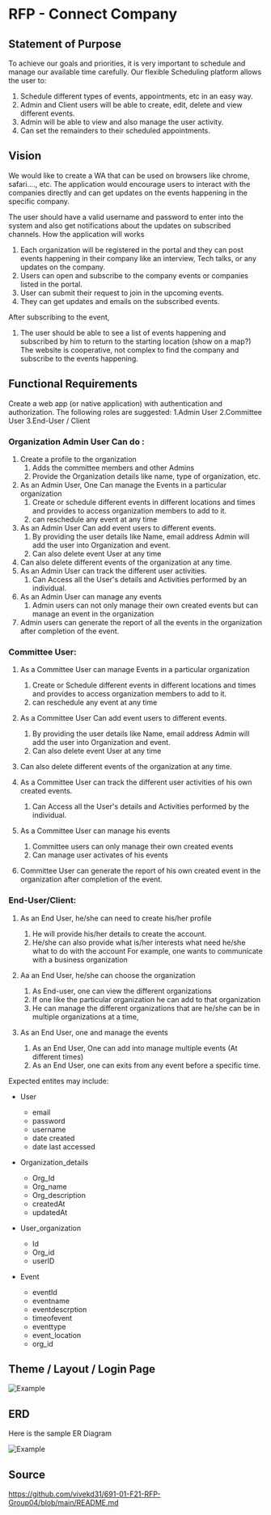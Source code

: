 # RFP - Connect Company

## Statement of Purpose

To achieve our goals and priorities, it is very important to schedule and manage our available time carefully. Our flexible Scheduling platform allows the user to:

1.	Schedule different types of events, appointments, etc in an easy way.
2.	Admin and Client users will be able to create, edit, delete and view different events.
3.	Admin will be able to view and also manage the user activity.
4.	Can set the remainders to their scheduled appointments.
 

## Vision

We would like to create a WA that can be used on browsers like chrome, safari…., etc. The application would encourage users to interact with the companies directly and can get updates on the events happening in the specific company.

The user should have a valid username and password to enter into the system and also get notifications about the updates on subscribed channels.
How the application will works
1.	Each organization will be registered in the portal and they can post events happening in their company like an interview, Tech talks, or any updates on the company.
2.	Users can open and subscribe to the company events or companies listed in the portal.
3.	User can submit their request to join in the upcoming events.
4.	They can get updates and emails on the subscribed events.

After subscribing to the event,
1.	The user should be able to see a list of events happening and subscribed by him to return to the starting location (show on a map?)
The website is cooperative, not complex to find the company and subscribe to the events happening.


## Functional Requirements

Create a web app (or native application) with authentication and authorization. The following roles are suggested:
 1.Admin User
 2.Committee User
 3.End-User / Client
### Organization Admin User Can do :
1.	Create a profile to  the organization  
	1.	Adds the committee members and other Admins
	2.	Provide the Organization details like name, type of organization, etc.
2.	As an Admin User, One  Can manage the Events in a particular organization
	1.	Create or schedule different events in different locations and times and provides to access organization members to add to it.
	2.	can reschedule any event at any time
3.	As an Admin User Can add event users to different events.
	1.	By providing the user details like Name, email address  Admin will add the user into Organization and event.
	2.	Can also delete event User at any time 
4.	Can also delete different events of the organization at any time.
5.	As an Admin User can track the different user activities.
	1.	Can Access all the User's details and Activities performed by an individual.
6.	As an Admin User can manage any events
	1.	Admin users can not only manage their own created events but can manage an event in the organization
7.	Admin users can generate the report of all the events in the organization after completion of the event.

### Committee User:
1.	As a Committee User can manage Events in a particular organization
	1.	Create or Schedule different events in different locations and times and provides to access organization members to add to it.
	2.	can reschedule any event at any time

2.	As a Committee User Can add event users to different events.
	1.	By providing the user details like Name, email address  Admin will add the user into Organization and event.
	2.	Can also delete event User at any time 
3.	Can also delete different events of the organization at any time.
4.	As a Committee User can track the different user activities of his own created events.
	1.	Can Access all the User's details and Activities performed by the individual.
5.	As a Committee User can manage his events
	1.	Committee users can only manage their own created events 
	2.	Can manage user activates of his events 
6.	Committee User can generate the report of his own created event in the organization after completion of the event.
    
 ### End-User/Client:
1.	As an End User, he/she can need to create his/her profile
	1.	He will provide his/her details to create the account.
	2.	He/she can also provide what is/her interests what need he/she what to  do with the account 
For example, one wants to communicate  with a business organization
	           
1.	Aa an End User, he/she can choose the organization
	1.	As End-user, one can view the different  organizations
	2.	If one like the particular organization he can add to that organization 
	3.	He can manage the different organizations that are he/she can be in multiple organizations at a time,
2.	As an End User,  one and manage the events
	1.	As an End User, One can add into manage multiple events (At different times)
	2.	As an End User, one can exits from any event before a specific time.


Expected entites may include:

* User
	*	email
	*	password
	*	username
	*	date created
	*	date last accessed

* Organization_details
	*	Org_Id
	*	Org_name
	*	Org_description
	*	createdAt
	*	updatedAt

* User_organization
	*	Id
	*	Org_id
	*	userID

* Event
	*	eventId
	*	eventname
	*	eventdescrption
	*	timeofevent
	*	eventtype
	*	event_location
	*	org_id




## Theme / Layout / Login Page

![Example](https://github.com/vivekd31/691-01-F21-RFP-Group04/blob/main/theme.jpg)

## ERD

Here is the sample ER Diagram

![Example](https://github.com/vivekd31/691-01-F21-RFP-Group04/blob/main/ERD.png)

## Source

<https://github.com/vivekd31/691-01-F21-RFP-Group04/blob/main/README.md>

